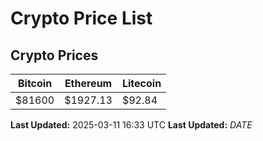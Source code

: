 # Crypto Price List

## Crypto Prices
| Bitcoin | Ethereum | Litecoin |
| ------- | -------- | -------- |
| $81600 | $1927.13 | $92.84 |
**Last Updated:** 2025-03-11 16:33 UTC
**Last Updated:** $DATE$
